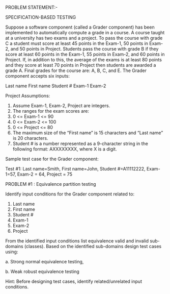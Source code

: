 PROBLEM STATEMENT:-

SPECIFICATION-BASED TESTING 

Suppose a software component (called a Grader component) has been implemented to 
automatically compute a grade in a course. A course taught at a university has two exams 
and a project. To pass the course with grade C a student must score at least 45 points in 
the Exam-1, 50 points in Exam-2, and 50 points in Project. Students pass the course with 
grade B if they score at least 60 points in the Exam-1, 55 points in Exam-2, and 60 points 
in Project. If, in addition to this, the average of the exams is at least 80 points and they 
score at least 70 points in Project then students are awarded a grade A. Final grades for 
the course are: A, B, C, and E. The Grader component accepts six inputs: 

Last name
First name
Student #
Exam-1 
Exam-2 

Project Assumptions: 
1. Assume Exam-1, Exam-2, Project are integers. 
2. The ranges for the exam scores are: 
3. 0 <= Exam-1 <= 90 
4. 0 <= Exam-2 <= 100 
5. 0 <= Project <= 80 
6. The maximum size of the “First name” is 15 characters and “Last name” is 20 
   characters. 
7. Student # is a number represented as a 9-character string in the following format: 
   AXXXXXXXX, where X is a digit. 

Sample test case for the Grader component: 

Test #1: Last name=Smith, First name=John, Student #=A11112222, Exam-1=57, Exam-2 = 64, Project = 75 

PROBLEM #1 : Equivalence partition testing 

Identify input conditions for the Grader component related to: 
1. Last name 
2. First name 
3. Student # 
4. Exam-1 
5. Exam-2 
6. Project 

From the identified input conditions list equivalence valid and invalid sub-domains 
(classes). Based on the identified sub-domains design test cases using: 

a. Strong normal equivalence testing, 

b. Weak robust equivalence testing 

Hint: Before designing test cases, identify related/unrelated input conditions. 
